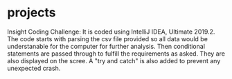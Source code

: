 # projects
Insight Coding Challenge:
It is coded using IntelliJ IDEA, Ultimate 2019.2. The code starts with parsing the csv file provided so all data would be understanable for the computer for further analysis. Then conditional statements are passed through to fulfill the requirements as asked. They are also displayed on the scree. A "try and catch" is also added to prevent any unexpected crash.
